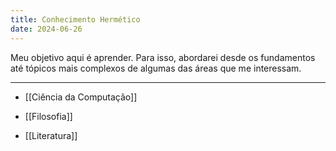 ```yaml
---
title: Conhecimento Hermético
date: 2024-06-26
---
```


Meu objetivo aqui é aprender. Para isso, abordarei desde os fundamentos até tópicos mais complexos de algumas das áreas que me interessam. 

---

- [[Ciência da Computação]]

- [[Filosofia]]

- [[Literatura]]
